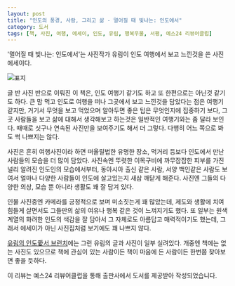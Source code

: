 ```yaml
---
layout: post
title: "인도의 풍경, 사람, 그리고 삶 - 멀어질 때 빛나는: 인도에서"
category: 도서
tags: [책, 사진, 여행, 에세이, 인도, 유림, 행복우물, 서평, 예스24 리뷰어클럽]
---
```


'멀어질 때 빛나는: 인도에서'는
사진작가 유림이 인도 여행에서 보고 느낀것을 쓴 사진 에세이다.

![표지](https://lh3.googleusercontent.com/OOKk7CxOgO5IOSTxjOXz0IXJsxyCS4UsOwOXGYqSYDbn5_DjXSnBlfV7bo2BJ8Zokoobgn_WkrUSDw=s480)

글 반 사진 반으로 이뤄진 이 책은,
인도 여행기 같기도 하고 또 한편으로는 아닌것 같기도 하다.
큰 맘 먹고 인도로 여행을 떠나 그곳에서 보고 느낀것을 담았다는 점은 여행기 같지만,
거기서 무엇을 보고 먹었으며 알아두면 좋은 팁은 무엇인지에 집중하기 보다,
그곳 사람들을 보고 삶에 대해서 생각해보고 하는것은
일반적인 여행기와는 좀 달라 보인다.
때때로 싯구나 연속된 사진만을 보여주기도 해서 더 그렇다.
다행히 어느 쪽으로 봐도 썩 나쁘지는 않다.

사진은 흔히 여행사진이라 하면 떠올릴법한
유명한 장소, 먹거리 등보다
인도에서 만난 사람들의 모습을 더 많이 담았다.
사진속엔 뚜렷한 이목구비에 까무잡잡한 피부를 가진 널리 알려진 인도인의 모습에서부터,
동아시아 출신 같은 사람,
서양 백인같은 사람도 보여서
얼마나 다양한 사람들이 인도에 살고있는지 새삼 깨닫게 해준다.
사진엔 그들의 다양한 의상, 모습 뿐 아니라 생활도 꽤 잘 담겨 있다.

인물 사진중엔 카메라를 긍정적으로 보며 미소짓는게 꽤 많았는데,
제도와 생활에 치여 힘들게 살면서도
그들만의 삶의 여유나 행복 같은 것이 느껴지기도 했다.
또 일부는 원색 계열의 화려한 인도의 색감을 잘 담아서
그 자체로도 아름답고 매력적이기도 했는데,
그래서 에세이가 아닌 사진집처럼 보기에도 꽤 나쁘지 않다.

[유림의 인도愛서 브런치](https://brunch.co.kr/magazine/stepartnet3)에는
그런 유림의 글과 사진이 일부 실려있다.
개중엔 책에는 없는 사진도 있으므로
책에 관심이 있는 사람이든 책이 마음에 든 사람이든
한번쯤 찾아보면 좋을 듯하다.



<div class="im im-info">
이 리뷰는 예스24 리뷰어클럽을 통해 출판사에서 도서를 제공받아 작성되었습니다.
</div>
